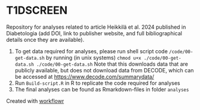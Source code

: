# T1DSCREEN

Repository for analyses related to article Heikkilä et al. 2024 published in 
Diabetologia (add DOI, link to publisher website, and full bibliographical details once they are available).

1. To get data required for analyses, please run shell script code `/code/00-get-data.sh` by running (in unix systems)
   `chmod u+x ./code/00-get-data.sh
   ./code/00-get-data.sh`
   Note that this downloads data that are publicly available, but does not download data from DECODE, which can be accessed at https://www.decode.com/summarydata/
2. Run `Build-script.R` in R to replicate the code required for analyses
3. The final analyses can be found as Rmarkdown-files in folder `analyses`

  

Created with [workflowr](https://github.com/jdblischak/workflowr)
